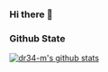 ### Hi there 👋

### Github State
[![dr34-m's github stats](https://github-readme-stats.vercel.app/api?username=dr34-m&show_icons=true&theme=dracula)](https://github.com/dr34-m)
